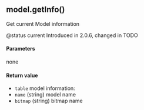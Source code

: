 <!-- This file was generated by the script. Do not edit it, any changes will be lost! -->

## model.getInfo()



Get current Model information 

@status current Introduced in 2.0.6, changed in TODO


#### Parameters

none

#### Return value

* `table` model information:
 * `name` (string) model name
 * `bitmap` (string) bitmap name



